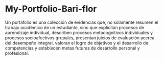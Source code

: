 # My-Portfolio-Bari-flor
Un portafolio es una colección de evidencias que, no solamente resumen el trabajo académico de un estudiante, sino que explicitan procesos de aprendizaje individual, describen procesos metacognitivos individuales y procesos socioafectivos grupales, presentan juicios de evaluación acerca del desempeño integral, valoran el logro de objetivos y el desarrollo de competencias y establecen metas futuras de desarrollo personal y profesional.
